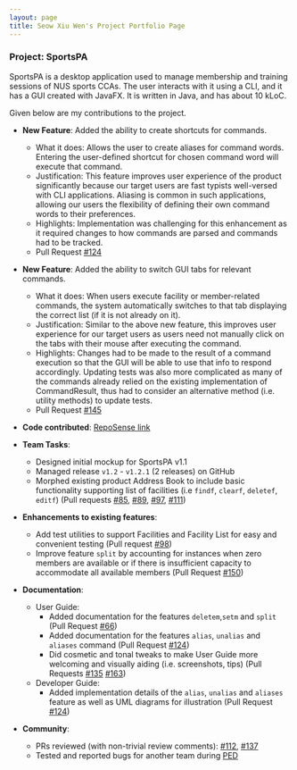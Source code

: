 ```yaml
---
layout: page
title: Seow Xiu Wen's Project Portfolio Page
---
```


### Project: SportsPA

SportsPA is a desktop application used to manage membership and training sessions of NUS sports CCAs.
The user interacts with it using a CLI, and it has a GUI created with JavaFX. It is written in Java, and has about 10 kLoC.

Given below are my contributions to the project.

* **New Feature**: Added the ability to create shortcuts for commands.
    * What it does: Allows the user to create aliases for command words. Entering the user-defined shortcut for chosen command word will execute that command.
    * Justification: This feature improves user experience of the product significantly because our target users are fast typists well-versed with CLI applications. Aliasing is common in such applications, allowing our users the flexibility of defining their own command words to their preferences.
    * Highlights: Implementation was challenging for this enhancement as it required changes to how commands are parsed and commands had to be tracked.
    * Pull Request [\#124](https://github.com/AY2122S1-CS2103T-W12-1/tp/pull/124)

* **New Feature**: Added the ability to switch GUI tabs for relevant commands.
  * What it does: When users execute facility or member-related commands, the system automatically switches to that tab displaying the correct list (if it is not already on it).
  * Justification: Similar to the above new feature, this improves user experience for our target users as users need not manually click on the tabs with their mouse after executing the command.
  * Highlights: Changes had to be made to the result of a command execution so that the GUI will be able to use that info to respond accordingly.
Updating tests was also more complicated as many of the commands already relied on the existing implementation of CommandResult, thus had to consider an alternative method (i.e. utility methods) to update tests.
  * Pull Request [\#145](https://github.com/AY2122S1-CS2103T-W12-1/tp/pull/145)

* **Code contributed**: [RepoSense link](https://nus-cs2103-ay2122s1.github.io/tp-dashboard/#breakdown=true&search=yoyociti)

* **Team Tasks**:
    * Designed initial mockup for SportsPA v1.1
    * Managed release `v1.2` - `v1.2.1` (2 releases) on GitHub
    * Morphed existing product Address Book to include basic functionality supporting list of facilities (i.e `findf`, `clearf`, `deletef`, `editf`) (Pull requests [\#85](https://github.com/AY2122S1-CS2103T-W12-1/tp/pull/85), [\#89](https://github.com/AY2122S1-CS2103T-W12-1/tp/pull/89), [\#97](https://github.com/AY2122S1-CS2103T-W12-1/tp/pull/97), [\#111](https://github.com/AY2122S1-CS2103T-W12-1/tp/pull/111))

* **Enhancements to existing features**:
    * Add test utilities to support Facilities and Facility List for easy and convenient testing (Pull request [\#98](https://github.com/AY2122S1-CS2103T-W12-1/tp/pull/98))
    * Improve feature `split` by accounting for instances when zero members are available or if there is insufficient capacity to accommodate all available members (Pull Request [\#150](https://github.com/AY2122S1-CS2103T-W12-1/tp/pull/150))

* **Documentation**:
    * User Guide:
        * Added documentation for the features `deletem`,`setm` and `split` (Pull Request [\#66](https://github.com/AY2122S1-CS2103T-W12-1/tp/pull/66))
        * Added documentation for the features `alias`, `unalias` and `aliases` command (Pull Request [\#124](https://github.com/AY2122S1-CS2103T-W12-1/tp/pull/124))
        * Did cosmetic and tonal tweaks to make User Guide more welcoming and visually aiding (i.e. screenshots, tips) (Pull Requests [\#135](https://github.com/AY2122S1-CS2103T-W12-1/tp/pull/135) [\#163](https://github.com/AY2122S1-CS2103T-W12-1/tp/pull/163))
    * Developer Guide:
        * Added implementation details of the `alias`, `unalias` and `aliases` feature as well as UML diagrams for illustration (Pull Request [\#124](https://github.com/AY2122S1-CS2103T-W12-1/tp/pull/124))

* **Community**:
    * PRs reviewed (with non-trivial review comments): [\#112](https://github.com/AY2122S1-CS2103T-W12-1/tp/pull/112), [\#137](https://github.com/AY2122S1-CS2103T-W12-1/tp/pull/137)
    * Tested and reported bugs for another team during [PED](https://github.com/YoYoCiti/ped/issues)
